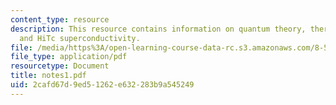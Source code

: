 ```yaml
---
content_type: resource
description: This resource contains information on quantum theory, thermodynamics,
  and HiTc superconductivity.
file: /media/https%3A/open-learning-course-data-rc.s3.amazonaws.com/8-513-many-body-theory-for-condensed-matter-systems-fall-2004/2cafd67d9ed51262e632283b9a545249_notes1.pdf
file_type: application/pdf
resourcetype: Document
title: notes1.pdf
uid: 2cafd67d-9ed5-1262-e632-283b9a545249
---
```

